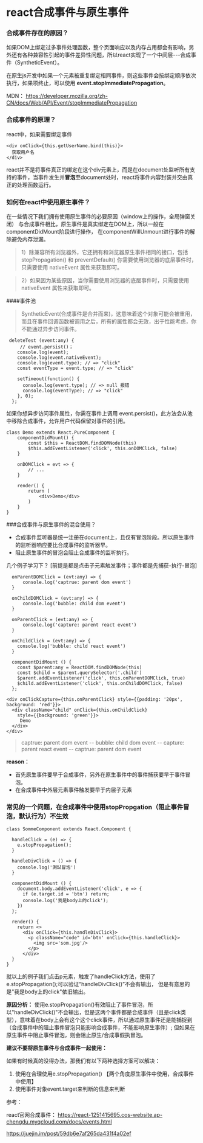 
# react合成事件与原生事件

### 合成事件存在的原因？
如果DOM上绑定过多事件处理函数，整个页面响应以及内存占用都会有影响，另外还有各种兼容性引起的事件差异性问题，所以react实现了一个中间层---合成事件（SyntheticEvent）。

在原生js开发中如果一个元素被重复绑定相同事件，则这些事件会按绑定顺序依次执行，如果项终止，可以使用 <strong>event.stopImmediatePropagation</strong>。

MDN：
<https://developer.mozilla.org/zh-CN/docs/Web/API/Event/stopImmediatePropagation>
### 合成事件的原理？
react中，如果需要绑定事件

```
<div onClick={this.getUserName.bind(this)}>
  获取用户名
</div>
```
react并不是将事件真正的绑定在这个div元素上，而是在document处监听所有支持的事件，当事件发生并<strong>冒泡</strong>至document处时，react将事件内容封装并交由真正的处理函数运行。

### 如何在react中使用原生事件？
在一些情况下我们拥有使用原生事件的必要原因（window上的操作，全局弹窗关闭）
与合成事件相比，原生事件是真实绑定在DOM上，所以一般在componentDidMount阶段进行操作，
在componentWillUnmount进行事件的解除避免内存泄漏。

> 1）除兼容所有浏览器外，它还拥有和浏览器原生事件相同的接口，包括 stopPropagation() 和 preventDefault()
你需要使用浏览器的底层事件时，只需要使用 nativeEvent 属性来获取即可。

>2）如果因为某些原因，当你需要使用浏览器的底层事件时，只需要使用 nativeEvent 属性来获取即可。

####事件池
>SyntheticEvent(合成事件是合并而来)，这意味着这个对象可能会被重用，而且在事件回调函数被调用之后，所有的属性都会无效，出于性能考虑，你不能通过异步访问事件。

```
 deleteTest (event:any) {
 	 // event.persist()；
    console.log(event);
    console.log(event.nativeEvent);
    console.log(event.type); // => "click"
    const eventType = event.type; // => "click"
  
    setTimeout(function() {
      console.log(event.type); // => null 报错
      console.log(eventType); // => "click"
    }, 0);
  };
```

如果你想异步访问事件属性，你需在事件上调用 event.persist()，此方法会从池中移除合成事件，允许用户代码保留对事件的引用。

```
class Demo extends React.PureComponent {
    componentDidMount() {
        const $this = ReactDOM.findDOMNode(this)
        $this.addEventListener('click', this.onDOMClick, false)
    }

    onDOMClick = evt => {
        // ...
    }

    render() {
        return (
            <div>Demo</div>
        )
    }
}

```
###合成事件与原生事件的混合使用？
- 合成事件监听器是统一注册在document上，且仅有冒泡阶段。所以原生事件的监听器响应要比合成事件的监听器早。
- 阻止原生事件的冒泡会阻止合成事件的监听执行。

几个例子学习下？
[前提是都是点击子元素触发事件；事件都是先捕获-执行-冒泡]

```
  onParentDOMClick = (evt:any) => {
      console.log('captrue: parent dom event')
  }

  onChildDOMClick = (evt:any) => {
      console.log('bubble: child dom event')
  }    

  onParentClick = (evt:any) => {
      console.log('capture: parent react event')
  }

  onChildClick = (evt:any) => {   
    console.log('bubble: child react event')
  }

  componentDidMount () {
    const $parent:any = ReactDOM.findDOMNode(this)
    const $child = $parent.querySelector('.child')
    $parent.addEventListener('click', this.onParentDOMClick, true)
    $child.addEventListener('click', this.onChildDOMClick, false)
  };

<div onClickCapture={this.onParentClick} style={{padding: '20px', background: 'red'}}>
  <div className="child" onClick={this.onChildClick} 
  	style={{background: 'green'}}>
     Demo
  </div>
</div>
```
> captrue: parent dom event -- bubble: child dom event 
> -- capture: parent react event -- captrue: parent dom event

<strong>reason：</strong>

- 首先原生事件要早于合成事件，另外在原生事件中的事件捕获要早于事件冒泡。
- 在合成事件中外层元素事件触发要早于内层子元素 


### 常见的一个问题，在合成事件中使用stopPropgation（阻止事件冒泡，默认行为）不生效

```
class SommeComponent extends React.Component {

  handleClick = (e) => {
    e.stopPropagation();
  }
  
  handleDivClick = () => {
    console.log('測試冒泡')
  }

  componentDidMount () {
    document.body.addEventListener('click', e => {
      if (e.target.id = 'btn') return;
      console.log('我是body上的click');
    })
  };

  render() {
    return <>
      <div onClick={this.handleDivClick}>
        <p className="code" id='btn' onClick={this.handleClick}>
          <img src='som.jpg'/>
        </p>
      </div>
  }
}

```
就以上的例子我们点击p元素，触发了handleClick方法，使用了 e.stopPropagation();可以验证“handleDivClick()”不会有输出，
但是有意思的是"我是body上的click"依旧输出。

**原因分析：**
使用e.stopPropagation()有效阻止了事件冒泡，所以"handleDivClick()"不会输出，但是这两个事件都是合成事件（且是click类型），意味着在body上会有这个这个click事件，所以通过原生事件还是能捕捉到（合成事件中的阻止事件冒泡只能影响合成事件，不能影响原生事件）; 但如果在原生事件中阻止事件冒泡，则会阻止原生/合成事假执冒泡。

**建议不要将原生事件与合成事件一起使用：**

如果有时候真的没得办法，那我们有以下两种选择方案可以解决：

1. 使用在合理使用e.stopPropagation() 【两个角度原生事件中使用，合成事件中使用】
2. 使用事件对象event.target来判断的信息来判断


参考：

react官网合成事件：
<https://react-1251415695.cos-website.ap-chengdu.myqcloud.com/docs/events.html>

<https://juejin.im/post/59db6e7af265da431f4a02ef>

